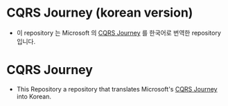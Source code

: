 # CQRS Journey (korean version)

- 이 repository 는 Microsoft 의 [CQRS Journey](https://github.com/microsoftarchive/cqrs-journey) 를 한국어로 번역한 repository 입니다.

# CQRS Journey

- This Repository a repository that translates Microsoft's [CQRS Journey](https://github.com/microsoftarchive/cqrs-journey) into Korean.
